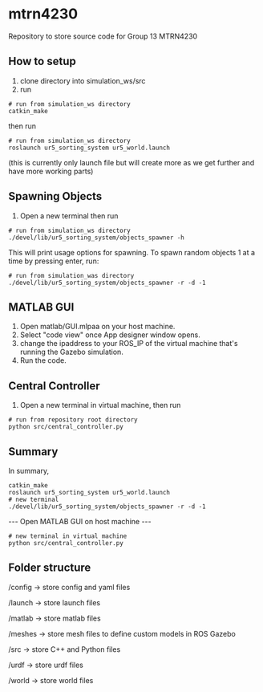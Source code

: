 # mtrn4230
Repository to store source code for Group 13 MTRN4230

## How to setup
1. clone directory into simulation_ws/src
2. run 
```
# run from simulation_ws directory
catkin_make
```
then run 
```
# run from simulation_ws directory
roslaunch ur5_sorting_system ur5_world.launch 
```
(this is currently only launch file but will create more as we get further and have more working parts) 

## Spawning Objects
1. Open a new terminal then run 
```
# run from simulation_ws directory
./devel/lib/ur5_sorting_system/objects_spawner -h
```
This will print usage options for spawning. To spawn random objects 1 at a time by pressing enter, run:
```
# run from simulation_was directory
./devel/lib/ur5_sorting_system/objects_spawner -r -d -1
```
## MATLAB GUI 
1. Open matlab/GUI.mlpaa on your host machine.
2. Select "code view" once App designer window opens.
3. change the ipaddress to your ROS_IP of the virtual machine that's running the Gazebo simulation.
4. Run the code.

## Central Controller
1. Open a new terminal in virtual machine, then run 
```
# run from repository root directory
python src/central_controller.py
```

## Summary
In summary, 
```
catkin_make
roslaunch ur5_sorting_system ur5_world.launch 
# new terminal
./devel/lib/ur5_sorting_system/objects_spawner -r -d -1
```
--- Open MATLAB GUI on host machine ---
```
# new terminal in virtual machine
python src/central_controller.py
```

## Folder structure
/config -> store config and yaml files

/launch -> store launch files

/matlab -> store matlab files

/meshes -> store mesh files to define custom models in ROS Gazebo

/src -> store C++ and Python files

/urdf -> store urdf files

/world -> store world files
